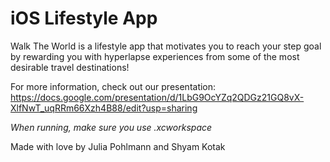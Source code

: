 # iOS Lifestyle App

Walk The World is a lifestyle app that motivates you to reach your step goal by
rewarding you with hyperlapse experiences from some of the most desirable travel destinations!

For more information, check out our presentation:
https://docs.google.com/presentation/d/1LbG9OcYZq2QDGz21GQ8vX-XlfNwT_uqRRm66Xzh4B88/edit?usp=sharing

*When running, make sure you use .xcworkspace*

Made with love by Julia Pohlmann and Shyam Kotak
